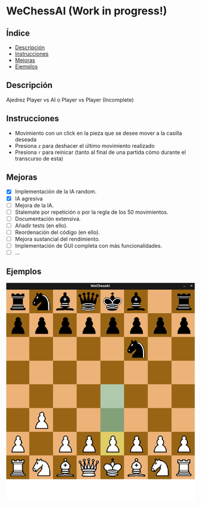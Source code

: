 # WeChessAI (Work in progress!)

## Índice
* [Descripción](#Descripción)
* [Instrucciones](#Instrucciones)
* [Mejoras](#Mejoras)
* [Ejemplos](#Ejemplos)

## Descripción
Ajedrez Player vs AI o Player vs Player (Incomplete)

## Instrucciones
* Movimiento con un click en la pieza que se desee mover a la casilla deseada
* Presiona `z` para deshacer el último movimiento realizado
* Presiona `r` para reinicar (tanto al final de una partida cómo durante el transcurso de esta)

## Mejoras
- [x] Implementación de la IA random.
- [x] IA agresiva
- [ ] Mejora de la IA.
- [ ] Stalemate por repetición o por la regla de los 50 movimientos.
- [ ] Documentación extensiva.
- [ ] Añadir tests (en ello).
- [ ] Reordenación del código (en ello).
- [ ] Mejora sustancial del rendimiento.
- [ ] Implementación de GUI completa con más funcionalidades.
- [ ] ...

## Ejemplos
![Image alt text](images/chessAI1.png?raw=true)
